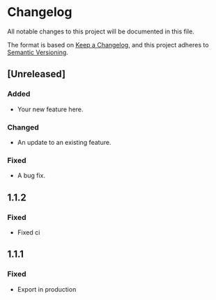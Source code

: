 # Changelog

All notable changes to this project will be documented in this file.

The format is based on [Keep a Changelog](https://keepachangelog.com/en/1.0.0/),
and this project adheres to [Semantic Versioning](https://semver.org/spec/v2.0.0.html).

## [Unreleased]

### Added
- Your new feature here.

### Changed
- An update to an existing feature.

### Fixed
- A bug fix.

## 1.1.2
### Fixed
- Fixed ci

## 1.1.1
### Fixed
- Export in production